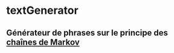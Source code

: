 # textGenerator

## Générateur de phrases sur le principe des [chaînes de Markov](https://fr.wikipedia.org/wiki/Cha%C3%AEne_de_Markov)
